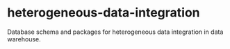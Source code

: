 # heterogeneous-data-integration
Database schema and packages for heterogeneous data integration in data warehouse.
